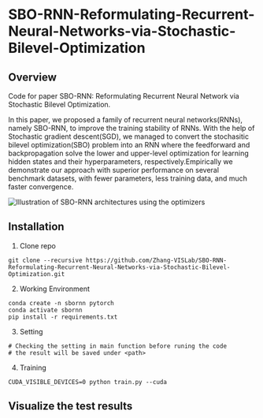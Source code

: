 # SBO-RNN-Reformulating-Recurrent-Neural-Networks-via-Stochastic-Bilevel-Optimization

## Overview
Code for paper SBO-RNN: Reformulating Recurrent Neural Network via Stochastic Bilevel Optimization.

In this paper, we proposed a family of recurrent neural networks(RNNs), namely SBO-RNN, to improve the training stability of RNNs. With the help of Stochastic gradient descent(SGD), we managed to convert the stochasitic bilevel optimization(SBO) problem into an RNN where the feedforward and backpropagation solve the lower and upper-level optimization for learning hidden states and their hyperparameters, respectively.Empirically we demonstrate our approach with superior performance on several benchmark datasets, with fewer parameters, less training data, and much faster convergence.

![Illustration of SBO-RNN architectures using the optimizers](links)



## Installation
1. Clone repo
```
git clone --recursive https://github.com/Zhang-VISLab/SBO-RNN-Reformulating-Recurrent-Neural-Networks-via-Stochastic-Bilevel-Optimization.git
```

2. Working Environment
```
conda create -n sbornn pytorch
conda activate sbornn
pip install -r requirements.txt
```

3. Setting
```
# Checking the setting in main function before runing the code
# the result will be saved under <path>
```

4. Training
```
CUDA_VISIBLE_DEVICES=0 python train.py --cuda
```

## Visualize the test results

